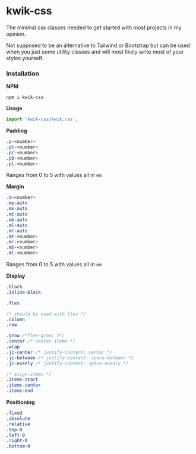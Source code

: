 # kwik-css

The minimal css classes needed to get started with most projects in my opinion.

Not supposed to be an alternative to Tailwind or Bootstrap but can be used when you just some utility classes and will most likely write most of your styles yourself.

### Installation
**NPM**
```shell
npm i kwik-css
```
**Usage**
```javascript
import 'kwik-css/kwik.css';
```

**Padding**
```css
.p-<number>
.pt-<number>
.pr-<number>
.pb-<number>
.pl-<number>
```
Ranges from 0 to 5 with values all in `em`

**Margin**
```css
.m-<number>
.my-auto
.mx-auto
.mt-auto
.mb-auto
.ml-auto
.mr-auto
.mt-<number>
.mr-<number>
.mb-<number>
.ml-<number>
```
Ranges from 0 to 5 with values all in `em`


**Display**
```css
.block
.inline-block

.flex

/* should be used with flex */
.column
.row

.grow /*flex-grow: 1*/
.center /* center items */
.wrap
.jc-center /* justify-content: center */
.jc-between /* justify-content: space-between */
.jc-evenly /* justify-content: space-evenly */

/* align-items */
.items-start
.items-center
.items-end
```

**Positioning**
```css
.fixed
.absolute
.relative
.top-0
.left-0
.right-0
.bottom-0
```
